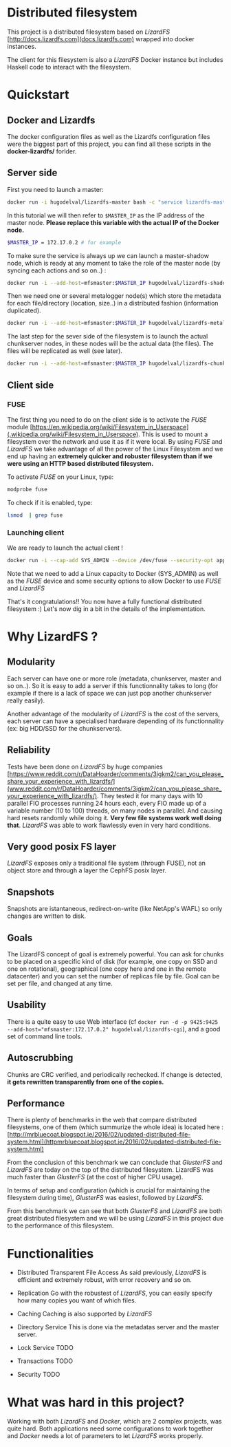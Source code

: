 # Distributed filesystem

This project is a distributed filesystem based on *LizardFS* [http://docs.lizardfs.com](docs.lizardfs.com) wrapped into docker instances.

The client for this filesystem is also a *LizardFS* Docker instance but includes Haskell code to interact with the filesystem. 

# Quickstart

## Docker and Lizardfs

The docker configuration files as well as the Lizardfs configuration files were the biggest part of this project, you can find all these scripts in the **docker-lizardfs/** forlder.

## Server side

First you need to launch a master:

```bash
docker run -i hugodelval/lizardfs-master bash -c "service lizardfs-master restart && bash"
```

In this tutorial we will then refer to ```$MASTER_IP``` as the IP address of the master node. **Please replace this variable with the actual IP of the Docker node.**

```bash
$MASTER_IP = 172.17.0.2 # for example
```

To make sure the service is always up we can launch a master-shadow node, which is ready at any moment to take the role of the master node (by syncing each actions and so on..) :

```bash
docker run -i --add-host=mfsmaster:$MASTER_IP hugodelval/lizardfs-shadow bash -c "service lizardfs-master restart && bash"
```

Then we need one or several metalogger node(s) which store the metadata for each file/directory (location, size..) in a distributed fashion (information duplicated).

```bash
docker run -i --add-host=mfsmaster:$MASTER_IP hugodelval/lizardfs-metalogger bash -c "service lizardfs-metalogger restart && bash"
```

The last step for the sever side of the filesystem is to launch the actual chunkserver nodes, in these nodes will be the actual data (the files). The files will be replicated as well (see later).

```bash
docker run -i --add-host=mfsmaster:$MASTER_IP hugodelval/lizardfs-chunkserver bash -c "service lizardfs-chunkserver restart && bash"
```

## Client side

### FUSE

The first thing you need to do on the client side is to activate the *FUSE* module [https://en.wikipedia.org/wiki/Filesystem_in_Userspace](.wikipedia.org/wiki/Filesystem_in_Userspace). This is used to mount a filesystem over the network and use it as if it were local. By using *FUSE* and *LizardFS* we take advantage of all the power of the Linux Filesystem and we end up  having an **extremely quicker and robuster filesystem than if we were using an HTTP based distributed filesystem.** 

To activate *FUSE* on your Linux, type:

```bash
modprobe fuse
```

To check if it is enabled, type:

```bash
lsmod  | grep fuse
```

### Launching client

We are ready to launch the actual client !

```bash
docker run -i --cap-add SYS_ADMIN --device /dev/fuse --security-opt apparmor:unconfined --add-host=mfsmaster:$MASTER_IP hugodelval/lizardfs-client-stack /app/run.sh
```

Note that we need to add a Linux capacity to Docker (SYS_ADMIN) as well as the *FUSE* device and some security options to allow Docker to use *FUSE* and *LizardFS*

That's it congratulations!! You now have a fully functional distributed filesystem :) Let's now dig in a bit in the details of the implementation.

# Why LizardFS ?

## Modularity

Each server can have one or more role (metadata, chunkserver, master and so on..). So it is easy to add a server if this functionnality takes to long (for example if there is a lack of space we can just pop another chunkserver really easily).

Another advantage of the modularity of *LizardFS* is the cost of the servers, each server can have a specialised hardware depending of its functionnality (ex: big HDD/SSD for the chunkservers).

## Reliability

Tests have been done on *LizardFS* by huge companies [https://www.reddit.com/r/DataHoarder/comments/3igkm2/can_you_please_share_your_experience_with_lizardfs/](www.reddit.com/r/DataHoarder/comments/3igkm2/can_you_please_share_your_experience_with_lizardfs/). They tested it for many days with 10 parallel FIO processes running 24 hours each, every FIO made up of a variable number (10 to 100) threads, on many nodes in parallel. And causing hard resets randomly while doing it. **Very few file systems work well doing that**. *LizardFS* was able to work flawlessly even in very hard conditions.

## Very good posix FS layer

*LizardFS* exposes only a traditional file system (through FUSE), not an object store and through a layer the CephFS posix layer.

## Snapshots

Snapshots are istantaneous, redirect-on-write (like NetApp's WAFL) so only changes are written to disk. 

## Goals
The LizardFS concept of goal is extremely powerful. You can ask for chunks to be placed on a specific kind of disk (for example, one copy on SSD and one on rotational), geographical (one copy here and one in the remote datacenter) and you can set the number of replicas file by file. Goal can be set per file, and changed at any time.

## Usability

There is a quite easy to use Web interface (cf ```docker run -d -p 9425:9425 --add-host="mfsmaster:172.17.0.2" hugodelval/lizardfs-cgi```), and a good set of command line tools.

## Autoscrubbing

Chunks are CRC verified, and periodically rechecked. If change is detected, **it gets rewritten transparently from one of the copies.**

## Performance

There is plenty of benchmarks in the web that compare distributed filesystems, one of them (which summurize the whole idea) is located here : [http://mrbluecoat.blogspot.ie/2016/02/updated-distributed-file-system.html](httpmrbluecoat.blogspot.ie/2016/02/updated-distributed-file-system.html)

From the conclusion of this benchmark we can conclude that *GlusterFS* and *LizardFS* are today on the top of the distributed filesystem. LizardFS was much faster than *GlusterFS* (at the cost of higher CPU usage).

In terms of setup and configuration (which is crucial for maintaining the filesystem during time), *GlusterFS* was easiest, followed by *LizardFS*.

From this benchmark we can see that both *GlusterFS* and *LizardFS* are both great distributed filesystem and we will be using *LizardFS* in this project due to the performance of this filesystem.


# Functionalities

* Distributed Transparent File Access
	As said previously, *LizardFS* is efficient and extremely robust, with error recovery and so on.

* Replication
	Go with the robustest of *LizardFS*, you can easily specify how many copies you want of which files.

* Caching
	Caching is also supported by *LizardFS*

* Directory Service 
	This is done via the metadatas server and the master server.

* Lock Service 
	TODO

* Transactions
	TODO

* Security
	TODO


# What was hard in this project?

Working with both *LizardFS* and *Docker*, which are 2 complex projects, was quite hard. Both applications need some configurations to work together and *Docker* needs a lot of parameters to let *LizardFS* works properly.
